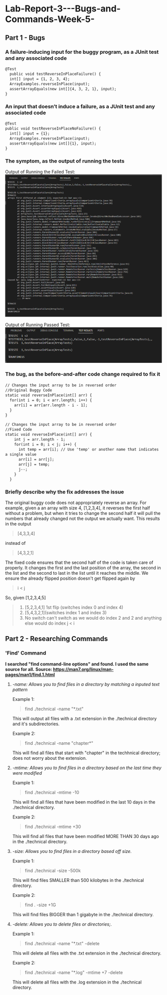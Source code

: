 # Lab-Report-3---Bugs-and-Commands-Week-5-
## Part 1 - Bugs

### A failure-inducing input for the buggy program, as a JUnit test and any associated code
```
@Test
  public void testReverseInPlaceFailure() {
  int[] input = {1, 2, 3, 4};
  ArrayExamples.reverseInPlace(input);
  assertArrayEquals(new int[]{4, 3, 2, 1}, input);
}
```

### An input that doesn’t induce a failure, as a JUnit test and any associated code

```
@Test
public void testReverseInPlaceNoFailure() {
  int[] input = {1};
  ArrayExamples.reverseInPlace(input);
  assertArrayEquals(new int[]{1}, input);
}
```

### The symptom, as the output of running the tests
Output of Running the Failed Test:
![Image](TestFailLab3.png)

Output of Running Passed Test:
![Image](TestPassLab3.png)

### The bug, as the before-and-after code change required to fix it

```
// Changes the input array to be in reversed order
//Original Buggy Code
static void reverseInPlace(int[] arr) {
  for(int i = 0; i < arr.length; i++) {
    arr[i] = arr[arr.length - i - 1];
  }
}
```

```
// Changes the input array to be in reversed order
//Fixed Code
static void reverseInPlace(int[] arr) {
    int j = arr.length - 1;
    for(int i = 0; i < j; i++) {
      int temp = arr[i]; // Use 'temp' or another name that indicates a single value
      arr[i] = arr[j];
      arr[j] = temp;
      j--;
    }
  }
```
###  Briefly describe why the fix addresses the issue
The original buggy code does not appropriately reverse an array. For example, given a an array with size 4, [1,2,3,4], it reverses the first half without a problem, but when it tries to change the second half it will pull the numbers that already changed not the output we actually want. This results in the output 
> [4,3,3,4]

instead of

> [4,3,2,1]

The fixed code ensures that the second half of the code is taken care of properly. It changes the first and the last position of the array, the second in the list and the second to last in the list until it reaches the middle. We ensure the already flipped position doesn't get flipped again by 
> i < j

So, given [1,2,3,4,5]
> 1) [5,2,3,4,1] 1st flip (switches index 0 and index 4)
> 2) [5,4,3,2,1](switches index 1 and index 3)
> 3) No switch can't switch as we would do index 2 and 2 and anything else would do index
> j < i

## Part 2 - Researching Commands
### 'Find' Command
**I searched "find command-line options" and found. I used the same source for all.**
**Source: https://man7.org/linux/man-pages/man1/find.1.html**

1) *-name: Allows you to find files in a directory by matching a inputed text pattern*

   Example 1:
   > find ./technical -name "*.txt"

   This will output all files with a .txt extension in the ./technical directory and it's subdirectories.

   Example 2:
   > find ./technical -name "chapter*"

   This will find all files that start with "chapter" in the techhnical directory; does not worry about the extension.
   
3) *-mtime: Allows you to find  files in a directory based on the last time they were modified*

   Example 1:
   > find ./technical -mtime -10

   This will find all files that have been modified in the last 10 days in the ./technical directory.

   Example 2:
   > find ./technical -mtime +30
   
   This will find all files that have been modified MORE THAN 30 days ago in the ./technical directory.
   
5) *-size: Allows you to find files in a directory based off size.*

   Example 1:
   > find ./technical -size -500k
   
   This will find files SMALLER than 500 kilobytes in the ./technical directory.

   Example 2:
   > find . -size +1G
   
   This will find files BIGGER than 1 gigabyte in the ./technical directory.

6) *-delete: Allows you to delete files or directories;.*

   Example 1:
   > find ./technical -name "*.txt" -delete

   This will delete all files with the .txt extension in the ./technical directory.

   Example 2: 
   > find ./technical -name "*.log" -mtime +7 -delete

   This will delete all files with the .log extension in the ./technical directory.
              






